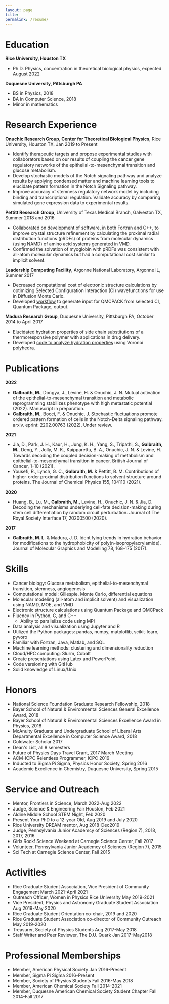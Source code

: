 ```yaml
---
layout: page
title:  
permalink: /resume/
---
```



Education
=========
**Rice University, Houston TX**
- Ph.D. Physics, concentration in theoretical biological physics, expected August 2022


**Duquesne University, Pittsburgh PA**
- BS in Physics, 2018
- BA in Computer Science, 2018
- Minor in mathematics

Research Experience
===================
**Onuchic Research Group, Center for Theoretical Biological Physics**, Rice University, Houston TX, Jan 2019 to Present
- Identify therapeutic targets and propose experimental studies with collaborators based on our results of coupling the cancer gene regulatory networks of the epithelial-to-mesenchymal transition and glucose metabolism. 
- Develop stochastic models of the Notch signaling pathway and analyze results by applying condensed matter and machine learning tools to elucidate pattern formation in the Notch Signaling pathway.
- Improve accuracy of stemness regulatory network model by including binding and transcriptional regulation. Validate accuracy by comparing simulated gene expression data to experimental results.

**Pettitt Research Group**, University of Texas Medical Branch, Galveston TX, Summer 2018 and 2016
- Collaborated on development of software, in both Fortran and C++, to improve crystal structure refinement by calculating the proximal radial distribution functions (pRDFs) of proteins from molecular dynamics (using NAMD) of amino acid systems generated in VMD.
- Confirmed the solvation of myoglobin with pRDFs was consistent with all-atom molecular dynamics but had a computational cost similar to implicit solvent.

**Leadership Computing Facility**, Argonne National Laboratory, Argonne IL, Summer 2017
- Decreased computational cost of electronic structure calculations by optimizing Selected Configuration Interaction (CI) wavefunctions for use in Diffusion Monte Carlo. 
- Developed <a href="https://github.com/madgal/qmcpack_input_generator">workflow</a> to generate input for QMCPACK from selected CI, Quantum Package, output.

**Madura Research Group**, Duquesne University, Pittsburgh PA, October 2014 to April 2017
- Elucidated hydration properties of side chain substitutions of a thermoresponsive polymer with applications in drug delivery.
- Developed <a href="https://github.com/madgal/VoronoiAnalysis">code to analyze hydration properties</a> using Voronoi polyhedra. 
    
Publications
============
**2022**
- **Galbraith, M.**, Dongya, J., Levine, H. & Onuchic, J. N. Mutual activation of the epithelial-to-mesenchymal transition and metabolic reprogramming stabilizes phenotype with high metastatic potential (2022). Manuscript in preparation.
- **Galbraith, M.**, Bocci, F. & Onuchic, J. Stochastic fluctuations promote ordered pattern formation of cells in the Notch-Delta signaling pathway. arxiv. eprint: 2202.00763 (2022). Under review.

**2021**
- Jia, D., Park, J. H., Kaur, H., Jung, K. H., Yang, S., Tripathi, S., **Galbraith, M.**, Deng, Y., Jolly, M. K., Kaipparettu, B. A., Onuchic, J. N. & Levine, H. Towards decoding the coupled decision-making of metabolism and epithelial-to-mesenchymal transition in cancer. British Journal of Cancer, 1–10 (2021).
- Yousefi, R., Lynch, G. C., **Galbraith, M.** & Pettitt, B. M. Contributions of higher-order proximal distribution functions to solvent structure around proteins. The Journal of Chemical Physics 155, 104110 (2021).

**2020**
- Huang, B., Lu, M., **Galbraith, M.**, Levine, H., Onuchic, J. N. & Jia, D. Decoding the mechanisms underlying cell-fate decision-making during stem cell differentiation by random circuit perturbation. Journal of The Royal Society Interface 17, 20200500 (2020).

**2017**
- **Galbraith, M. L.** & Madura, J. D. Identifying trends in hydration behavior for modifications to the hydrophobicity of poly(n-isopropylacrylamide). Journal of Molecular Graphics and Modelling 78, 168–175 (2017).

Skills
======

-   Cancer biology: Glucose metabolism, epithelial-to-mesenchymal
    transition, stemness, angiogenesis
-   Computational model: Gillespie, Monte Carlo, differential equations
-   Molecular modeling (all-atom and implicit solvent) and visualization using NAMD, MOE, and VMD
-   Electronic structure calculations using Quantum Package and QMCPack
-   Fluency in Python, C, and C++
    -   Ability to parallelize code using MPI
-   Data analysis and visualization using Jupyter and R
-   Utilized the Python packages: pandas, numpy, matplotlib, scikit-learn, pyvoro
-   Familiar with Fortran, Java, Matlab, and SQL
-   Machine learning methods: clustering and dimensionality reduction
-   Cloud/HPC computing: Slurm, Cobalt
-   Create presentations using Latex and PowerPoint
-   Code versioning with GitHub
-   Solid knowledge of Linux/Unix

Honors
======

-   National Science Foundation Graduate Research Fellowship, 2018
-   Bayer School of Natural & Environmental Sciences General Excellence
    Award, 2018
-   Bayer School of Natural & Environmental Sciences Excellence Award in
    Physics, 2018
-   McAnulty Graduate and Undergraduate School of Liberal Arts
    Departmental Excellence in Computer Science Award, 2018
-   Goldwater Scholar 2017
-   Dean's List, all 8 semesters
-   Future of Physics Days Travel Grant, 2017 March Meeting
-   ACM-ICPC Relentless Programmer, ICPC 2016
-   Inducted to Sigma Pi Sigma, Physics Honor Society, Spring 2016
-   Academic Excellence in Chemistry, Duquesne University, Spring 2015

Service and Outreach
====================

-   Mentor, Frontiers in Science, March 2022-Aug 2022
-   Judge, Science & Engineering Fair Houston, Feb 2021
-   Aldine Middle School STEM Night, Feb 2020
-   Present Your PhD to a 12-year Old, Aug 2019 and July 2020
-   Rice University DREAM mentor, Aug 2018-Dec2019
-   Judge, Pennsylvania Junior Academcy of Sciences (Region 7), 2018, 2017, 2016
-   Girls Rock! Science Weekend at Carnegie Science Center, Fall 2017
-   Volunteer, Pennsylvania Junior Academcy of Sciences (Region 7), 2015
-   Sci Tech at Carnegie Science Center, Fall 2015

Activities
==========

-   Rice Graduate Student Association, Vice President of Community Engagement March 2021-April 2021
-   Outreach Officer, Women in Physics Rice University May 2019-2021
-   Vice President, Physics and Astronomy Graduate Student Association Aug 2019-May 2020
-   Rice Graduate Student Orientation co-chair, 2019 and 2020
-   Rice Graduate Student Association co-director of Community Outreach May 2019-2020
-   Treasurer, Society of Physics Students Aug 2017-May 2018
-   Staff Writer and Peer Reviewer, The D.U. Quark Jan 2017-May2018

Professional Memberships
========================

-   Member, American Physical Society Jan 2016-Present
-   Member, Sigma Pi Sigma 2016-Present
-   Member, Society of Physics Students Fall 2016-May 2018
-   Member, American Chemical Society Fall 2014-2021
-   Member, Duquesne American Chemical Society Student Chapter Fall 2014-Fall 2017
